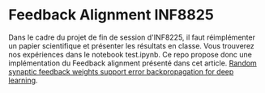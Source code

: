 # Feedback Alignment INF8825

Dans le cadre du projet de fin de session d'INF8225, il faut réimplémenter un papier scientifique et présenter les résultats en classe. Vous trouverez nos expériences dans le notebook test.ipynb.
Ce repo propose donc une implémentation du Feedback alignment présenté dans cet article. [Random synaptic feedback weights support error backpropagation for deep learning](https://www.nature.com/articles/ncomms13276).
